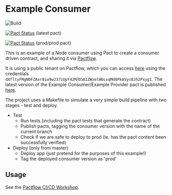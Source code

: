 # Example Consumer

![Build](https://github.com/pactflow/example-consumer/workflows/Build/badge.svg)

[![Pact Status](https://test.pact.dius.com.au/pacts/provider/pactflow-example-provider/consumer/pactflow-example-consumer/latest/badge.svg?label=provider)](https://test.pact.dius.com.au/pacts/provider/pactflow-example-provider/consumer/pactflow-example-consumer/latest) (latest pact)

[![Pact Status](https://test.pact.dius.com.au/matrix/provider/pactflow-example-provider/latest/prod/consumer/pactflow-example-consumer/latest/prod/badge.svg?label=provider)](https://test.pact.dius.com.au/pacts/provider/pactflow-example-provider/consumer/pactflow-example-consumer/latest/prod) (prod/prod pact)

This is an example of a Node consumer using Pact to create a consumer driven contract, and sharing it via [Pactflow](https://pactflow.io).

It is using a public tenant on Pactflow, which you can access [here](https://test.pact.dius.com.au) using the credentials `dXfltyFMgNOFZAxr8io9wJ37iUpY42M`/`O5AIZWxelWbLvqMd8PkAVycBJh2Psyg1`. The latest version of the Example Consumer/Example Provider pact is published [here](https://test.pact.dius.com.au/pacts/provider/pactflow-example-provider/consumer/pactflow-example-consumer/latest).

The project uses a Makefile to simulate a very simple build pipeline with two stages - test and deploy.

* Test
  * Run tests (including the pact tests that generate the contract)
  * Publish pacts, tagging the consumer version with the name of the current branch
  * Check if we are safe to deploy to prod (ie. has the pact content been successfully verified)
* Deploy (only from master)
  * Deploy app (just pretend for the purposes of this example!)
  * Tag the deployed consumer version as 'prod'

## Usage

See the [Pactflow CI/CD Workshop](https://github.com/pactflow/ci-cd-workshop).

